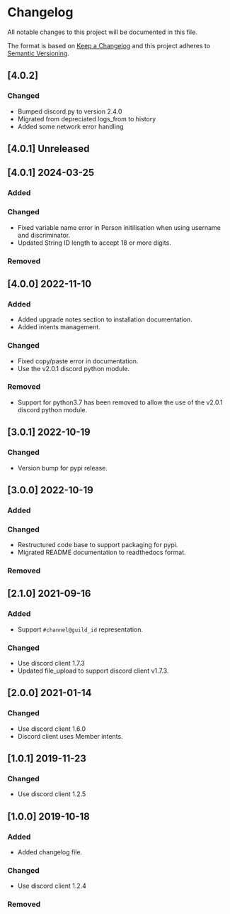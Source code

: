 # Changelog
All notable changes to this project will be documented in this file.

The format is based on [Keep a Changelog](http://keepachangelog.com/en/1.0.0/)
and this project adheres to [Semantic Versioning](http://semver.org/spec/v2.0.0.html).

## [4.0.2]

### Changed
  - Bumped discord.py to version 2.4.0
  - Migrated from depreciated logs_from to history
  - Added some network error handling

## [4.0.1] Unreleased

## [4.0.1] 2024-03-25

### Added

### Changed
  - Fixed variable name error in Person initilisation when using username and discriminator.
  - Updated String ID length to accept 18 or more digits.

### Removed

## [4.0.0] 2022-11-10

### Added
  - Added upgrade notes section to installation documentation.
  - Added intents management.

### Changed
  - Fixed copy/paste error in documentation.
  - Use the v2.0.1 discord python module.

### Removed
  - Support for python3.7 has been removed to allow the use of the v2.0.1 discord python module.

## [3.0.1] 2022-10-19

### Changed
  - Version bump for pypi release.


## [3.0.0] 2022-10-19

### Added

### Changed
  - Restructured code base to support packaging for pypi.
  - Migrated README documentation to readthedocs format.

### Removed


## [2.1.0] 2021-09-16

### Added
  - Support `#channel@guild_id` representation.

### Changed
  - Use discord client 1.7.3
  - Updated file_upload to support discord client v1.7.3.


## [2.0.0] 2021-01-14

### Changed
  - Use discord client 1.6.0
  - Discord client uses Member intents.

## [1.0.1] 2019-11-23
### Changed
  - Use discord client 1.2.5


## [1.0.0] 2019-10-18

### Added
  - Added changelog file.

### Changed
  - Use discord client 1.2.4

### Removed
